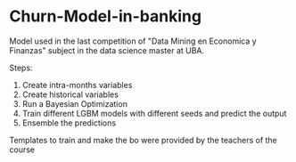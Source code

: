# Churn-Model-in-banking
Model used in the last competition of "Data Mining en Economica y Finanzas" subject in the data science master at UBA.

Steps:
1) Create intra-months variables
2) Create historical variables
3) Run a Bayesian Optimization
4) Train different LGBM models with different seeds and predict the output
5) Ensemble the predictions


Templates to train and make the bo were provided by the teachers of the course
